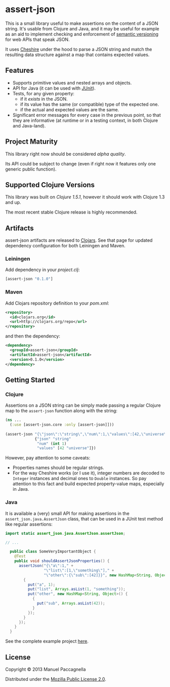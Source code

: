 # assert-json

This is a small library useful to make assertions on the content of a JSON string. It's usable from Clojure and Java, and it may be useful for example as an aid to implement checking and enforcement of [semantic versioning](http://semver.org/) for web APIs that speak JSON.

It uses [Cheshire](https://github.com/dakrone/cheshire) under the hood to parse a JSON string and match the resulting data structure against a map that contains expected values.

## Features ##

- Supports primitive values and nested arrays and objects.
- API for Java (it can be used with [JUnit](http://junit.org/)).
- Tests, for any given property:
  - if it *exists* in the JSON.
  - if its value has the same (or compatible) type of the expected one.
  - if the actual and expected values are the same.
- Significant error messages for every case in the previous point, so that they are informative (at runtime or in a testing context, in both Clojure and Java-land).

## Project Maturity ##
This library right now should be considered *alpha quality*.

Its API could be subject to change (even if right now it features only one generic public function).

## Supported Clojure Versions ##
This library was built on *Clojure 1.5.1*, however it should work with Clojure 1.3 and up.

The most recent stable Clojure release is highly recommended.

## Artifacts ##

assert-json artifacts are released to [Clojars](https://clojars.org/assert-json). See that page for updated dependency configuration for both Leiningen and Maven.

### Leiningen ###

Add dependency in your *project.clj*:

```clojure
[assert-json "0.1.0"]
```

### Maven ###

Add Clojars repository definition to your *pom.xml*:

```xml
<repository>
  <id>clojars.org</id>
  <url>http://clojars.org/repo</url>
</repository>
```

and then the dependency:

```xml
<dependency>
  <groupId>assert-json</groupId>
  <artifactId>assert-json</artifactId>
  <version>0.1.0</version>
</dependency>
```

## Getting Started

### Clojure
Assertions on a JSON string can be simply made passing a regular Clojure map to the `assert-json` function along with the string:

```clojure
(ns ...
  (:use [assert-json.core :only [assert-json]]))
  
(assert-json "{\"json\":\"string\",\"num\":1,\"values\":[42,\"universe\"]}" 
             {"json" "string"
              "num" (int 1)
              "values" [42 "universe"]})
```

However, pay attention to some caveats:

- Properties names should be regular strings.
- For the way Cheshire works (or I use it), integer numbers are decoded to `Integer` instances and decimal ones to `Double` instances. So pay attention to this fact and build expected property-value maps, especially in Java.

### Java
It is available a (very) small API for making assertions in the `assert_json.java.AssertJson` class, that can be used in a JUnit test method like regular assertions:

```java
import static assert_json.java.AssertJson.assertJson;

// ...

  public class SomeVeryImportantObject {
    @Test
    public void shouldAssertJsonProperties() {
      assertJson("{\"a\":1," +
                 "\"list\":[1,\"something\"]," +
                 "\"other\":{\"sub\":[42]}}", new HashMap<String, Object>() {
        {
          put("a", 1);
          put("list", Arrays.asList(1, "something"));
          put("other", new HashMap<String, Object>() {
            {
              put("sub", Arrays.asList(42));
            }
          });
        }
      });
    }
  }

```

See the complete example project [here](https://github.com/manuelp/assert-json-client).

## License

Copyright © 2013 Manuel Paccagnella

Distributed under the [Mozilla Public License 2.0](http://www.mozilla.org/MPL/2.0/).
